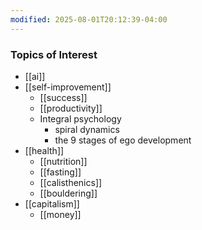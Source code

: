 ```yaml
---
modified: 2025-08-01T20:12:39-04:00
---
```


### Topics of Interest
 <!--what would you want to learn more about? What topics are you curious about?-->
- [[ai]]
- [[self-improvement]]
	- [[success]]
	- [[productivity]] 
	- Integral psychology
		- spiral dynamics
		- the 9 stages of ego development
- [[health]]
	- [[nutrition]]
	- [[fasting]] 
	- [[calisthenics]]
	- [[bouldering]]
- [[capitalism]]
	- [[money]]


